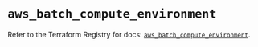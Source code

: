 # `aws_batch_compute_environment`

Refer to the Terraform Registry for docs: [`aws_batch_compute_environment`](https://registry.terraform.io/providers/hashicorp/aws/6.17.0/docs/resources/batch_compute_environment).
